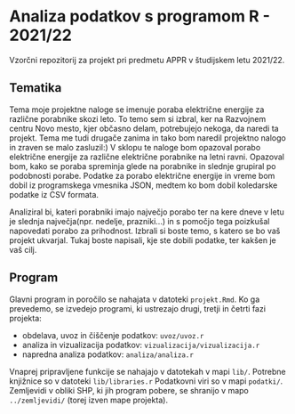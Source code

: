 # Analiza podatkov s programom R - 2021/22

Vzorčni repozitorij za projekt pri predmetu APPR v študijskem letu 2021/22. 

## Tematika

Tema moje projektne naloge se imenuje poraba električne energije za različne porabnike skozi leto.
To temo sem si izbral, ker na Razvojnem centru Novo mesto, kjer občasno delam, potrebujejo nekoga, da naredi ta projekt. Tema me tudi drugače zanima in tako bom naredil projektno nalogo in zraven se malo zasluzil:)
V sklopu te naloge bom opazoval porabo električne energije za različne električne porabnike na letni ravni. Opazoval bom, kako se poraba spreminja glede na porabnike in slednje grupiral po podobnosti porabe. Podatke za porabo električne energije in vreme bom dobil iz programskega vmesnika JSON, medtem ko bom dobil koledarske podatke iz CSV formata.

Analiziral bi, kateri porabniki imajo največjo porabo ter na kere dneve v letu je slednja največja(npr. nedelje, prazniki...) in s pomočjo tega poizkušal napovedati porabo za prihodnost.
Izbrali si boste temo, s katero se bo vaš projekt ukvarjal.
Tukaj boste napisali, kje ste dobili podatke, ter kakšen je vaš cilj.

## Program

Glavni program in poročilo se nahajata v datoteki `projekt.Rmd`.
Ko ga prevedemo, se izvedejo programi, ki ustrezajo drugi, tretji in četrti fazi projekta:

* obdelava, uvoz in čiščenje podatkov: `uvoz/uvoz.r`
* analiza in vizualizacija podatkov: `vizualizacija/vizualizacija.r`
* napredna analiza podatkov: `analiza/analiza.r`

Vnaprej pripravljene funkcije se nahajajo v datotekah v mapi `lib/`.
Potrebne knjižnice so v datoteki `lib/libraries.r`
Podatkovni viri so v mapi `podatki/`.
Zemljevidi v obliki SHP, ki jih program pobere,
se shranijo v mapo `../zemljevidi/` (torej izven mape projekta).
